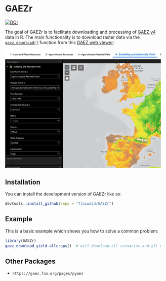 
# GAEZr

<!-- badges: start -->


[![DOI](https://zenodo.org/badge/513163085.svg)](https://zenodo.org/badge/latestdoi/513163085)


<!-- badges: end -->

The goal of GAEZr is to facilitate downloading and processing of [GAEZ v4](https://gaez.fao.org/) data in R. The main functionality is to download raster data via the [`gaez_download()`](reference/gaez_download.html) function from this [GAEZ web viewer](https://gaez-data-portal-hqfao.hub.arcgis.com/pages/data-viewer):

![](man/figures/GAEZ-viewer.png "GAEZ v4 Data Viewer")


## Installation

You can install the development version of GAEZr like so:

``` r
devtools::install_github(repo = "floswald/GAEZr")
```

## Example

This is a basic example which shows you how to solve a common problem:

``` r
library(GAEZr)
gaez_download_yield_allcrops()  # will download all scenarios and all crops
```

## Other Packages

* `https://gaez.fao.org/pages/pyaez`
